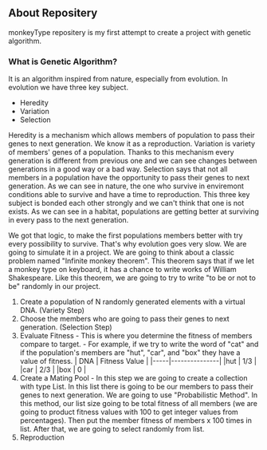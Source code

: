 ## About Repositery
monkeyType repositery is my first attempt to create a project with genetic algorithm.

### What is Genetic Algorithm?
It is an algorithm inspired from nature, especially from evolution. In evolution we have three key subject.
- Heredity
- Variation
- Selection

Heredity is a mechanism which allows members of population to pass their genes to next generation. We know it as a reproduction.
Variation is variety of members' genes of a population. Thanks to this mechanism every generation is different from previous one and we can see changes between generations in a good way or a bad way.
Selection says that not all members in a population have the opportunity to pass their genes to next generation. As we can see in nature, the one who survive in enviremont conditions able to survive and have a time to reproduction.
This three key subject is bonded each other strongly and we can't think that one is not exists. As we can see in a habitat, populations are getting better at surviving in every pass to the next generation.

We got that logic, to make the first populations members better with try every possibility to survive. That's why evolution goes very slow. We are going to simulate it in a project. We are going to think about a classic problem named "Infinite monkey theorem".
This theorem says that if we let a monkey type on keyboard, it has a chance to write works of William Shakespeare. Like this theorem, we are going to try to write "to be or not to be" randomly in our project.

1. Create a population of N randomly generated elements with a virtual DNA. (Variety Step)
2. Choose the members who are going to pass their genes to next generation. (Selection Step)
  1. Evaluate Fitness
    - This is where you determine the fitness of members compare to target.
    - For example, if we try to write the word of "cat" and if the population's members are "hut", "car", and "box" they have a value of fitness.
    | DNA | Fitness Value |
    |-----|---------------|
    |hut  | 1/3           |
    |car  | 2/3           |
    |box  | 0             |
  2. Create a Mating Pool
    - In this step we are going to create a collection with type List<type>. In this list there is going to be our members to pass their genes to next generation. We are going to use "Probabilistic Method". In this method, our list size going to be total fitness of all members (we are going to product fitness values with 100 to get integer values from percentages). Then put the member fitness of members x 100 times in list. After that, we are going to select randomly from list.
3. Reproduction
